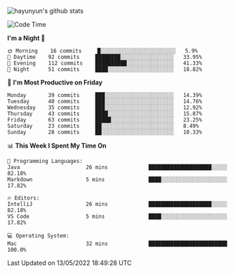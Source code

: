 
![hayunyun's github stats](https://github-readme-stats.vercel.app/api?username=hayunyun&show_icons=true)


<!--START_SECTION:waka-->
![Code Time](http://img.shields.io/badge/Code%20Time-0%20secs-blue)

**I'm a Night 🦉** 

```text
🌞 Morning    16 commits     █░░░░░░░░░░░░░░░░░░░░░░░░   5.9% 
🌆 Daytime    92 commits     ████████░░░░░░░░░░░░░░░░░   33.95% 
🌃 Evening    112 commits    ██████████░░░░░░░░░░░░░░░   41.33% 
🌙 Night      51 commits     ████░░░░░░░░░░░░░░░░░░░░░   18.82%

```
📅 **I'm Most Productive on Friday** 

```text
Monday       39 commits     ███░░░░░░░░░░░░░░░░░░░░░░   14.39% 
Tuesday      40 commits     ███░░░░░░░░░░░░░░░░░░░░░░   14.76% 
Wednesday    35 commits     ███░░░░░░░░░░░░░░░░░░░░░░   12.92% 
Thursday     43 commits     ████░░░░░░░░░░░░░░░░░░░░░   15.87% 
Friday       63 commits     █████░░░░░░░░░░░░░░░░░░░░   23.25% 
Saturday     23 commits     ██░░░░░░░░░░░░░░░░░░░░░░░   8.49% 
Sunday       28 commits     ██░░░░░░░░░░░░░░░░░░░░░░░   10.33%

```


📊 **This Week I Spent My Time On** 

```text
💬 Programming Languages: 
Java                     26 mins             ████████████████████░░░░░   82.18% 
Markdown                 5 mins              ████░░░░░░░░░░░░░░░░░░░░░   17.82%

🔥 Editors: 
IntelliJ                 26 mins             ████████████████████░░░░░   82.18% 
VS Code                  5 mins              ████░░░░░░░░░░░░░░░░░░░░░   17.82%

💻 Operating System: 
Mac                      32 mins             █████████████████████████   100.0%

```


 Last Updated on 13/05/2022 18:49:28 UTC
<!--END_SECTION:waka-->

<!--
**hayunyun/hayunyun** is a ✨ _special_ ✨ repository because its `README.md` (this file) appears on your GitHub profile.

Here are some ideas to get you started:

- 🔭 I’m currently working on ...
- 🌱 I’m currently learning ...
- 👯 I’m looking to collaborate on ...
- 🤔 I’m looking for help with ...
- 💬 Ask me about ...
- 📫 How to reach me: ...
- 😄 Pronouns: ...
- ⚡ Fun fact: ...
-->
